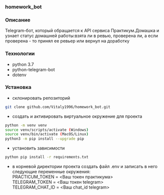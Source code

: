 ### homework_bot
### Описание
Telegram-бот, который обращается к API сервиса Практикум.Домашка и узнает статус домашней работы:взята ли в ревью, проверена ли, а если проверена - то принял ее ревьер или вернул на доработку

### Технологии
- python 3.7
- python-telegram-bot
- dotenv

### Установка
- склонировать репозиторий
```sh
git clone github.com/Vitaly1996/homework_bot.git
```
- создать и активировать виртуальное окружение для проекта

```sh
python -m venv venv
source venv/scripts/activate (Windows)    
source venv/bin/activate (MacOS/Linux)
python3 -m pip install --upgrade pip
```
- установить зависимости

```sh
python pip install -r requirements.txt
```
- в корневой директории проекта создать файл .env и записать в него следующие переменные окружения:    
PRACTICUM_TOKEN = <Ваш токен практикума>    
TELEGRAM_TOKEN = <Ваш токен telegram>     
TELEGRAM_CHAT_ID = <Ваш chat_id telegram>    

